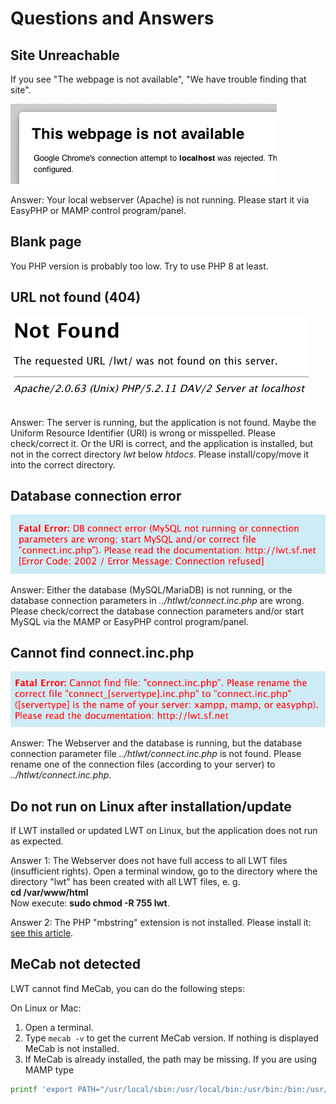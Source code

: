 # Questions and Answers

## Site Unreachable

If you see "The webpage is not available", "We have trouble finding that site".

![Image](../img/prob1.png)  

Answer: Your local webserver (Apache) is not running. 
Please start it via EasyPHP or MAMP control program/panel.

## Blank page

You PHP version is probably too low. Try to use PHP 8 at least.

## URL not found (404)

![Image](../img/prob2.png)  

Answer: The server is running, but the application is not found. 
Maybe the Uniform Resource Identifier (URI) is wrong or misspelled. 
Please check/correct it. Or the URI is correct, and the application is installed, 
but not in the correct directory _lwt_ below _htdocs_. 
Please install/copy/move it into the correct directory.  

## Database connection error

![Image](../img/prob3.png)  

Answer: Either the database (MySQL/MariaDB) is not running, or the database connection 
parameters in _../htlwt/connect.inc.php_ are wrong. 
Please check/correct the database connection parameters and/or start MySQL via the MAMP or EasyPHP control program/panel.  

## Cannot find connect.inc.php

![Image](../img/prob4.png)  

Answer: The Webserver and the database is running, but the database connection parameter file _../htlwt/connect.inc.php_ is not found. 
Please rename one of the connection files (according to your server) to _../htlwt/connect.inc.php_.  

## Do not run on Linux after installation/update

If LWT installed or updated LWT on Linux, but the application does not run as expected.

Answer 1: The Webserver does not have full access to all LWT files (insufficient rights). 
Open a terminal window, go to the directory where the directory "lwt" has been created with all LWT files, e. g.  
**cd /var/www/html**  
Now execute:
**sudo chmod -R 755 lwt**.  

Answer 2: The PHP "mbstring" extension is not installed. 
Please install it: [see this article](https://askubuntu.com/questions/491629/how-to-install-php-mbstring-extension-in-ubuntu).

## MeCab not detected

LWT cannot find MeCab, you can do the following steps:

On Linux or Mac:

1. Open a terminal.
2. Type `mecab -v` to get the current MeCab version. If nothing is displayed MeCab is not installed.
3. If MeCab is already installed, the path may be missing. If you are using MAMP type  

```bash
printf 'export PATH="/usr/local/sbin:/usr/local/bin:/usr/bin:/bin:/usr/sbin:/sbin"' >> /Applications/MAMP/Library/bin/envvars
```
